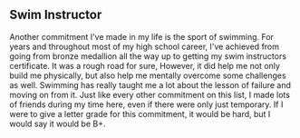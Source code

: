 <h2>
Swim Instructor
</h2>

<p>
Another commitment I've made in my life is the sport of swimming. For years and throughout most of my high school career, I've achieved from going from bronze medallion all the way up to getting my swim instructors certificate. It was a rough road for sure, However, it did help me not only build me physically, but also help me mentally overcome some challenges as well. Swimming has really taught me a lot about the lesson of failure and moving on from it. Just like every other commitment on this list, I made lots of friends during my time here, even if there were only just temporary. If I were to give a letter grade for this commitment, it would be hard, but I would say it would be B+.
</p>
